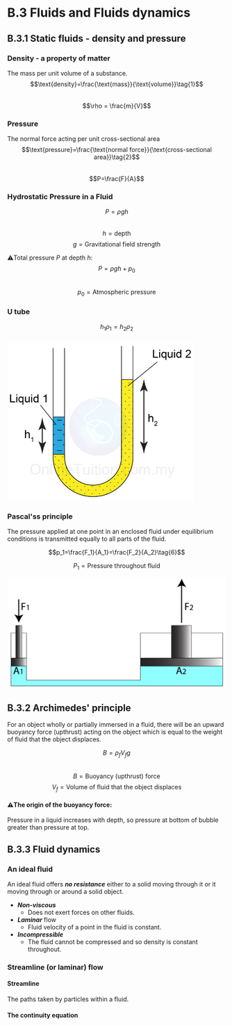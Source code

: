 # B.3 Fluids and Fluids dynamics
## B.3.1 Static fluids - density and pressure 
### Density - a property of matter
The mass per unit volume of a substance.  
$$\text{density}=\frac{\text{mass}}{\text{volume}}\tag{1}$$  
$$\rho = \frac{m}{V}$$

### Pressure
The normal force acting per unit cross-sectional area  
$$\text{pressure}=\frac{\text{normal force}}{\text{cross-sectional area}}\tag{2}$$  
$$P=\frac{F}{A}$$  

### Hydrostatic Pressure in a Fluid  
$$P=\rho gh\tag{3}$$  
$$h=\text{depth}$$
$$g=\text{Gravitational field strength}$$  

⚠️Total pressure $P$ at depth $h$:
$$P=\rho gh+p_0\tag{4}$$  
$$p_0=\text{Atmospheric pressure}$$

### U tube
$$h_1 \rho _1=h_2 \rho_2 \tag{5}$$  
![uTude](/IBDP_Physics_HL/Topic%20B%20Engineering/image/uTube.png)  

### Pascal'ss principle  
The pressure applied at one point in an enclosed fluid under equilibrium conditions is transmitted equally to all parts of the fluid.  

$$p_1=\frac{F_1}{A_1}=\frac{F_2}{A_2}\tag{6}$$  

$$P_1 = \text{Pressure throughout fluid}$$

![pascal](/IBDP_Physics_HL/Topic%20B%20Engineering/image/PascalPrinciple.png)  

## B.3.2 Archimedes' principle  
For an object wholly or partially immersed in a fluid, there will be an upward buoyancy force (upthrust) acting on the object which is equal to the weight of fluid that the object displaces.   

$$B=\rho _f V_f g\tag{7}$$  
$$B = \text{Buoyancy (upthrust) force}$$
$$V_f = \text{Volume of fluid that the object displaces}$$  

#### ⚠️The origin of the buoyancy force:   
Pressure in a liquid increases with depth, so pressure at bottom of bubble greater than pressure at top.  

## B.3.3 Fluid dynamics  
### An ideal fluid  
An ideal fluid offers ***no resistance*** either to a solid moving through it or it moving through or around a solid object.   

* ***Non-viscous***
  * Does not exert forces on other fluids.  
* ***Laminar*** flow
  * Fluid velocity of a point in the fluid is constant.  
* ***Incompressible*** 
  * The fluid cannot be compressed and so density is constant throughout.  

### Streamline (or laminar) flow  
#### Streamline 
The paths taken by particles within a fluid.  

#### The continuity equation